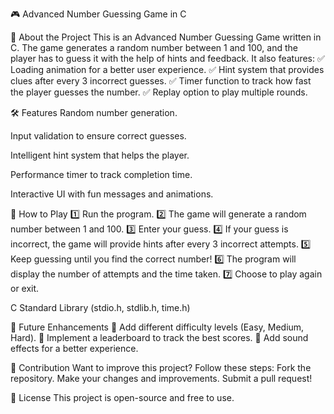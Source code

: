 🎮 Advanced Number Guessing Game in C

📌 About the Project
This is an Advanced Number Guessing Game written in C. The game generates a random number between 1 and 100, and the player has to guess it with the help of hints and feedback. It also features:
✅ Loading animation for a better user experience.
✅ Hint system that provides clues after every 3 incorrect guesses.
✅ Timer function to track how fast the player guesses the number.
✅ Replay option to play multiple rounds.

🛠 Features
Random number generation.

Input validation to ensure correct guesses.

Intelligent hint system that helps the player.

Performance timer to track completion time.

Interactive UI with fun messages and animations.

🚀 How to Play
1️⃣ Run the program.
2️⃣ The game will generate a random number between 1 and 100.
3️⃣ Enter your guess.
4️⃣ If your guess is incorrect, the game will provide hints after every 3 incorrect attempts.
5️⃣ Keep guessing until you find the correct number!
6️⃣ The program will display the number of attempts and the time taken.
7️⃣ Choose to play again or exit.

C Standard Library (stdio.h, stdlib.h, time.h)

🎯 Future Enhancements
🔹 Add different difficulty levels (Easy, Medium, Hard).
🔹 Implement a leaderboard to track the best scores.
🔹 Add sound effects for a better experience.

🤝 Contribution
Want to improve this project? Follow these steps:
Fork the repository.
Make your changes and improvements.
Submit a pull request!

📜 License
This project is open-source and free to use.

